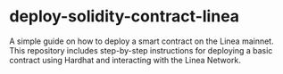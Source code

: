 # deploy-solidity-contract-linea
A simple guide on how to deploy a smart contract on the Linea mainnet. This repository includes step-by-step instructions for deploying a basic contract using Hardhat and interacting with the Linea Network.
